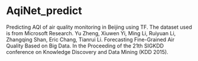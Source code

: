 # AqiNet_predict
Predicting AQI of air quality monitoring in Beijing using TF.
The dataset used is from Microsoft Research.
Yu Zheng, Xiuwen Yi, Ming Li, Ruiyuan Li, Zhangqing Shan, Eric Chang, Tianrui Li. Forecasting Fine-Grained Air Quality Based on Big Data. In the Proceeding of the 21th SIGKDD conference on Knowledge Discovery and Data Mining (KDD 2015).
